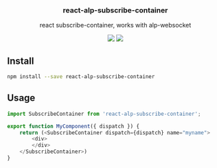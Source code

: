 <h3 align="center">
  react-alp-subscribe-container
</h3>

<p align="center">
  react subscribe-container, works with alp-websocket
</p>

<p align="center">
  <a href="https://npmjs.org/package/react-alp-subscribe-container"><img src="https://img.shields.io/npm/v/react-alp-subscribe-container.svg?style=flat-square"></a>
  <a href="https://david-dm.org/christophehurpeau/alp?path=packages/react-alp-subscribe-container"><img src="https://david-dm.org/christophehurpeau/alp?path=packages/react-alp-subscribe-container.svg?style=flat-square"></a>
</p>

## Install

```sh
npm install --save react-alp-subscribe-container
```

## Usage

```js
import SubscribeContainer from 'react-alp-subscribe-container';

export function MyComponent({ dispatch }) {
    return (<SubscribeContainer dispatch={dispatch} name="myname">
        <div>
        </div>
    </SubscribeContainer>)
}
```
